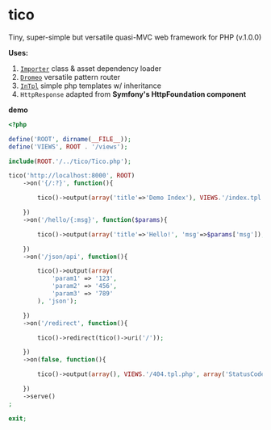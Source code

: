 # tico

Tiny, super-simple but versatile quasi-MVC web framework for PHP (v.1.0.0)


**Uses:**

1. [`Importer`](https://github.com/foo123/Importer) class &amp; asset dependency loader
2. [`Dromeo`](https://github.com/foo123/Dromeo) versatile pattern router
3. [`InTpl`](https://github.com/foo123/InTpl) simple php templates w/ inheritance
4. `HttpResponse` adapted from **Symfony's HttpFoundation component**


**demo**

```php
<?php

define('ROOT', dirname(__FILE__));
define('VIEWS', ROOT . '/views');

include(ROOT.'/../tico/Tico.php');

tico('http://localhost:8000', ROOT)
    ->on('{/:?}', function(){

        tico()->output(array('title'=>'Demo Index'), VIEWS.'/index.tpl.php');

    })
    ->on('/hello/{:msg}', function($params){

        tico()->output(array('title'=>'Hello!', 'msg'=>$params['msg']), VIEWS.'/hello.tpl.php');

    })
    ->on('/json/api', function(){

        tico()->output(array(
            'param1' => '123',
            'param2' => '456',
            'param3' => '789'
        ), 'json');

    })
    ->on('/redirect', function(){

        tico()->redirect(tico()->uri('/'));

    })
    ->on(false, function(){

        tico()->output(array(), VIEWS.'/404.tpl.php', array('StatusCode'=>404));

    })
    ->serve()
;

exit;
```
